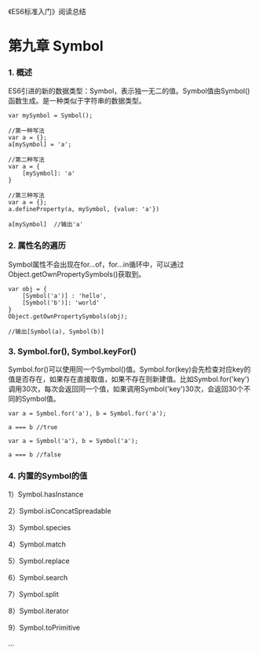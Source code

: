 《ES6标准入门》阅读总结

# 第九章 Symbol

### 1. 概述

ES6引进的新的数据类型：Symbol，表示独一无二的值。Symbol值由Symbol()函数生成。是一种类似于字符串的数据类型。

```
var mySymbol = Symbol();

//第一种写法
var a = {};
a[mySymbol] = 'a';

//第二种写法
var a = {
    [mySymbol]: 'a'
}

//第三种写法
var a = {};
a.defineProperty(a, mySymbol, {value: 'a'})

a[mySymbol]  //输出'a'
```

### 2. 属性名的遍历

Symbol属性不会出现在for...of，for...in循环中，可以通过Object.getOwnPropertySymbols()获取到。

```
var obj = {
	[Symbol('a')] : 'hello',
	[Symbol('b')]: 'world'
}
Object.getOwnPropertySymbols(obj);

//输出[Symbol(a), Symbol(b)]
```

### 3. Symbol.for(), Symbol.keyFor()

Symbol.for()可以使用同一个Symbol()值。Symbol.for(key)会先检查对应key的值是否存在，如果存在直接取值，如果不存在则新建值。比如Symbol.for('key')调用30次，每次会返回同一个值，如果调用Symbol('key')30次，会返回30个不同的Symbol值。

```
var a = Symbol.for('a'), b = Symbol.for('a');

a === b //true
```

```
var a = Symbol('a'), b = Symbol('a');

a === b //false
```

### 4. 内置的Symbol的值

1）Symbol.hasInstance

2）Symbol.isConcatSpreadable

3）Symbol.species

4）Symbol.match

5）Symbol.replace

6）Symbol.search

7）Symbol.split

8）Symbol.iterator

9）Symbol.toPrimitive

...


 


